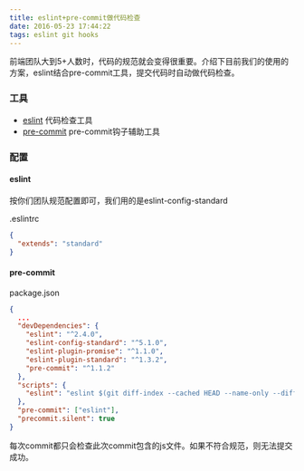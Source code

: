 ```yaml
---
title: eslint+pre-commit做代码检查
date: 2016-05-23 17:44:22
tags: eslint git hooks
---
```


前端团队大到5+人数时，代码的规范就会变得很重要。介绍下目前我们的使用的方案，eslint结合pre-commit工具，提交代码时自动做代码检查。

### 工具

- [eslint](http://eslint.org/) 代码检查工具
- [pre-commit](https://github.com/observing/pre-commit) pre-commit钩子辅助工具

<!-- more -->

### 配置

#### eslint
按你们团队规范配置即可，我们用的是eslint-config-standard

.eslintrc

```json
{
  "extends": "standard"
}
```

#### pre-commit

package.json

```json
{
  ...
  "devDependencies": {
    "eslint": "^2.4.0",
    "eslint-config-standard": "^5.1.0",
    "eslint-plugin-promise": "^1.1.0",
    "eslint-plugin-standard": "^1.3.2",
    "pre-commit": "^1.1.2"
  },
  "scripts": {
    "eslint": "eslint $(git diff-index --cached HEAD --name-only --diff-filter ACMR | egrep '.js$')"
  },
  "pre-commit": ["eslint"],
  "precommit.silent": true
}
```

每次commit都只会检查此次commit包含的js文件。如果不符合规范，则无法提交成功。
